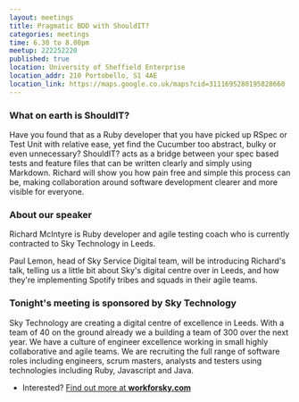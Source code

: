 ```yaml
---
layout: meetings
title: Pragmatic BDD with ShouldIT?
categories: meetings
time: 6.30 to 8.00pm
meetup: 222252220
published: true
location: University of Sheffield Enterprise
location_addr: 210 Portobello, S1 4AE
location_link: https://maps.google.co.uk/maps?cid=3111695280195828660
---
```


### What on earth is ShouldIT?

Have you found that as a Ruby developer that you have picked up RSpec or Test Unit with relative ease, yet find the Cucumber too abstract, bulky or even unnecessary? ShouldIT? acts as a bridge between your spec based tests and feature files that can be written clearly and simply using Markdown. Richard will show you how pain free and simple this process can be, making collaboration around software development clearer and more visible for everyone.

### About our speaker

Richard McIntyre is Ruby developer and agile testing coach who is currently contracted to Sky Technology in Leeds.

Paul Lemon, head of Sky Service Digital team, will be introducing Richard's talk, telling us a little bit about Sky's digital centre over in Leeds, and how they're implementing Spotify tribes and squads in their agile teams.

### Tonight's meeting is sponsored by Sky Technology

Sky Technology are creating a digital centre of excellence in Leeds. With a team of 40 on the ground already we a building a team of 300 over the next year. We have a culture of engineer excellence working in small highly collaborative and agile teams. We are recruiting the full range of software roles including engineers, scrum masters, analysts and testers using technologies including Ruby, Javascript and Java.

* Interested? [Find out more at **workforsky.com**](http://www.workforsky.com/)
